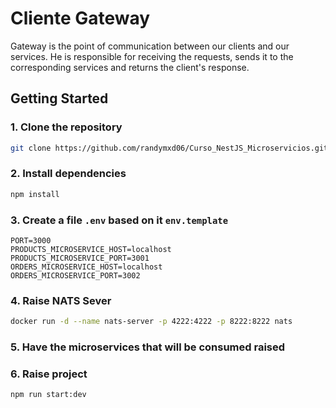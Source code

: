 # Cliente Gateway

Gateway is the point of communication between our clients and our services. He is responsible for receiving the requests, sends it to the corresponding services and returns the client's response.

## Getting Started

### 1. Clone the repository

```bash
git clone https://github.com/randymxd06/Curso_NestJS_Microservicios.git
```

### 2. Install dependencies

```bash
npm install
```

### 3. Create a file `.env` based on it `env.template`

```.env
PORT=3000
PRODUCTS_MICROSERVICE_HOST=localhost
PRODUCTS_MICROSERVICE_PORT=3001
ORDERS_MICROSERVICE_HOST=localhost
ORDERS_MICROSERVICE_PORT=3002
```

### 4. Raise NATS Sever

```bash
docker run -d --name nats-server -p 4222:4222 -p 8222:8222 nats
```

### 5. Have the microservices that will be consumed raised

### 6. Raise project

```bash
npm run start:dev
```
